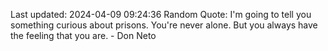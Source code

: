 Last updated: 2024-04-09 09:24:36
Random Quote: I'm going to tell you something curious about prisons. You're never alone. But you always have the feeling that you are. - Don Neto